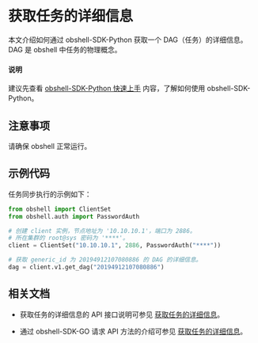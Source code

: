 # 获取任务的详细信息

本文介绍如何通过 obshell-SDK-Python 获取一个 DAG（任务）的详细信息。DAG 是 obshell 中任务的物理概念。

<main id="notice" type='explain'>
  <h4>说明</h4>
  <p>建议先查看 <a href='100.quickstart-of-python.md'>obshell-SDK-Python 快速上手</a> 内容，了解如何使用 obshell-SDK-Python。</p>
</main>

## 注意事项

请确保 obshell 正常运行。

## 示例代码

任务同步执行的示例如下：

```python
from obshell import ClientSet
from obshell.auth import PasswordAuth

# 创建 client 实例，节点地址为 '10.10.10.1'，端口为 2886。
# 所在集群的 root@sys 密码为 '****'。
client = ClientSet("10.10.10.1", 2886, PasswordAuth("****"))

# 获取 generic_id 为 20194912107080886 的 DAG 的详细信息。
dag = client.v1.get_dag("20194912107080886")
```

## 相关文档

* 获取任务的详细信息的 API 接口说明可参见 [获取任务的详细信息](../../400.obshell-api-reference/2000.get-dag-detail.md)。

* 通过 obshell-SDK-GO 请求 API 方法的介绍可参见 [获取任务的详细信息](../200.go/2000.get-dag-detail-of-go.md)。
